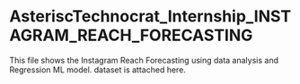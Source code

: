 # AsteriscTechnocrat_Internship_INSTAGRAM_REACH_FORECASTING

This file shows the Instagram Reach Forecasting using data analysis and Regression ML model.
dataset is attached here.
